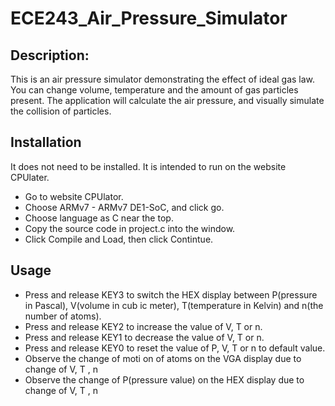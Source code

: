 # ECE243_Air_Pressure_Simulator
## Description:
This is an air pressure simulator demonstrating the effect of ideal gas law. You can change volume, temperature and the amount of gas particles present. The application will calculate the air pressure, and visually simulate the collision of particles. 

## Installation
It does not need to be installed. It is intended to run on the website CPUlater. 
- Go to website CPUlator.
- Choose ARMv7 - ARMv7 DE1-SoC, and click go. 
- Choose language as C near the top. 
- Copy the source code in project.c into the window.
- Click Compile and Load, then click Contintue. 

## Usage
- Press and release KEY3 to switch the HEX display between P(pressure in Pascal), V(volume in
cub ic meter), T(temperature in Kelvin) and n(the number of atoms).
- Press and release KEY2 to increase the value of V, T or n.
- Press and release KEY1 to decrease the value of V, T or n.
- Press and release KEY0 to reset the value of P, V, T or n to default value.
- Observe the change of moti on of atoms on the VGA display due to change of V, T , n
- Observe the change of P(pressure value) on the HEX display due to change of V, T , n
